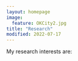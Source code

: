 ```yaml
---
layout: homepage
image:
  feature: OKCity2.jpg
title: "Research"
modified: 2022-07-17
---
```


My research interests are:

<!-- ### blabla -->

<!-- figure -->

<!-- **Relevant publications:**  -->

<!-- ### blabla2 -->

<!-- figure -->

<!-- **Relevant publications:** -->

<!-- ### blabla3 -->

<!-- figure -->

<!-- **Relevant publications:** -->


<!-- ### Interdisciplinary approaches -->

<!-- figure -->

<!-- **Relevant publications:** -->

<!-- ### Open science -->

<!-- I am... -->

<!-- ## Research projects & grants -->

<!-- ### current: -->
<!-- - 2021--2024: -->

<!-- ### completed: -->
<!-- - 2018--2021: -->

<!-- ### As collaborator -->
<!-- - 2021--2024: -->
